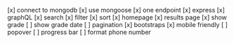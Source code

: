 [x] connect to mongodb
[x] use mongoose
[x] one endpoint
[x] express
[x] graphQL
[x] search
[x] filter
[x] sort
[x] homepage
[x] results page
[x] show grade
[ ] show grade date
[ ] pagination
[x] bootstraps
[x] mobile friendly
[ ] popover
[ ] progress bar
[ ] format phone number
